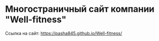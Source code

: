 # Многостраничный сайт компании "Well-fitness"

Ссылка на сайт: https://pasha845.github.io/Well-fitness/
